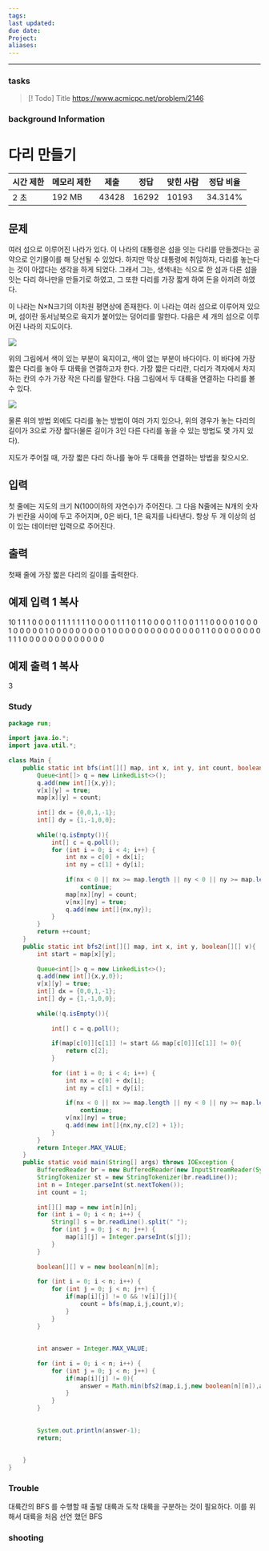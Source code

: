 ```yaml
---
tags: 
last updated: 
due date: 
Project: 
aliases:
---
```

--- 
### tasks

> [! Todo] Title
> https://www.acmicpc.net/problem/2146

### background Information

# 다리 만들기

|시간 제한|메모리 제한|제출|정답|맞힌 사람|정답 비율|
|---|---|---|---|---|---|
|2 초|192 MB|43428|16292|10193|34.314%|

## 문제

여러 섬으로 이루어진 나라가 있다. 이 나라의 대통령은 섬을 잇는 다리를 만들겠다는 공약으로 인기몰이를 해 당선될 수 있었다. 하지만 막상 대통령에 취임하자, 다리를 놓는다는 것이 아깝다는 생각을 하게 되었다. 그래서 그는, 생색내는 식으로 한 섬과 다른 섬을 잇는 다리 하나만을 만들기로 하였고, 그 또한 다리를 가장 짧게 하여 돈을 아끼려 하였다.

이 나라는 N×N크기의 이차원 평면상에 존재한다. 이 나라는 여러 섬으로 이루어져 있으며, 섬이란 동서남북으로 육지가 붙어있는 덩어리를 말한다. 다음은 세 개의 섬으로 이루어진 나라의 지도이다.

![](https://www.acmicpc.net/JudgeOnline/upload/201008/bri.PNG)

위의 그림에서 색이 있는 부분이 육지이고, 색이 없는 부분이 바다이다. 이 바다에 가장 짧은 다리를 놓아 두 대륙을 연결하고자 한다. 가장 짧은 다리란, 다리가 격자에서 차지하는 칸의 수가 가장 작은 다리를 말한다. 다음 그림에서 두 대륙을 연결하는 다리를 볼 수 있다.

![](https://www.acmicpc.net/JudgeOnline/upload/201008/b2.PNG)

물론 위의 방법 외에도 다리를 놓는 방법이 여러 가지 있으나, 위의 경우가 놓는 다리의 길이가 3으로 가장 짧다(물론 길이가 3인 다른 다리를 놓을 수 있는 방법도 몇 가지 있다).

지도가 주어질 때, 가장 짧은 다리 하나를 놓아 두 대륙을 연결하는 방법을 찾으시오.

## 입력

첫 줄에는 지도의 크기 N(100이하의 자연수)가 주어진다. 그 다음 N줄에는 N개의 숫자가 빈칸을 사이에 두고 주어지며, 0은 바다, 1은 육지를 나타낸다. 항상 두 개 이상의 섬이 있는 데이터만 입력으로 주어진다.

## 출력

첫째 줄에 가장 짧은 다리의 길이를 출력한다.

## 예제 입력 1 복사

10
1 1 1 0 0 0 0 1 1 1
1 1 1 1 0 0 0 0 1 1
1 0 1 1 0 0 0 0 1 1
0 0 1 1 1 0 0 0 0 1
0 0 0 1 0 0 0 0 0 1
0 0 0 0 0 0 0 0 0 1
0 0 0 0 0 0 0 0 0 0
0 0 0 0 1 1 0 0 0 0
0 0 0 0 1 1 1 0 0 0
0 0 0 0 0 0 0 0 0 0

## 예제 출력 1 복사

3

### Study

```java
package run;  
  
import java.io.*;  
import java.util.*;  
  
class Main {  
    public static int bfs(int[][] map, int x, int y, int count, boolean[][] v){  
        Queue<int[]> q = new LinkedList<>();  
        q.add(new int[]{x,y});  
        v[x][y] = true;  
        map[x][y] = count;  
  
        int[] dx = {0,0,1,-1};  
        int[] dy = {1,-1,0,0};  
  
        while(!q.isEmpty()){  
            int[] c = q.poll();  
            for (int i = 0; i < 4; i++) {  
                int nx = c[0] + dx[i];  
                int ny = c[1] + dy[i];  
  
                if(nx < 0 || nx >= map.length || ny < 0 || ny >= map.length || map[nx][ny] == 0 || v[nx][ny])  
                    continue;  
                map[nx][ny] = count;  
                v[nx][ny] = true;  
                q.add(new int[]{nx,ny});  
            }  
        }  
        return ++count;  
    }  
    public static int bfs2(int[][] map, int x, int y, boolean[][] v){  
        int start = map[x][y];  
  
        Queue<int[]> q = new LinkedList<>();  
        q.add(new int[]{x,y,0});  
        v[x][y] = true;  
        int[] dx = {0,0,1,-1};  
        int[] dy = {1,-1,0,0};  
  
        while(!q.isEmpty()){  
  
            int[] c = q.poll();  
  
            if(map[c[0]][c[1]] != start && map[c[0]][c[1]] != 0){  
                return c[2];  
            }  
  
            for (int i = 0; i < 4; i++) {  
                int nx = c[0] + dx[i];  
                int ny = c[1] + dy[i];  
  
                if(nx < 0 || nx >= map.length || ny < 0 || ny >= map.length || map[nx][ny] == start|| v[nx][ny])  
                    continue;  
                v[nx][ny] = true;  
                q.add(new int[]{nx,ny,c[2] + 1});  
            }  
        }  
        return Integer.MAX_VALUE;  
    }  
    public static void main(String[] args) throws IOException {  
        BufferedReader br = new BufferedReader(new InputStreamReader(System.in));  
        StringTokenizer st = new StringTokenizer(br.readLine());  
        int n = Integer.parseInt(st.nextToken());  
        int count = 1;  
  
        int[][] map = new int[n][n];  
        for (int i = 0; i < n; i++) {  
            String[] s = br.readLine().split(" ");  
            for (int j = 0; j < n; j++) {  
                map[i][j] = Integer.parseInt(s[j]);  
            }  
        }  
  
        boolean[][] v = new boolean[n][n];  
  
        for (int i = 0; i < n; i++) {  
            for (int j = 0; j < n; j++) {  
                if(map[i][j] != 0 && !v[i][j]){  
                    count = bfs(map,i,j,count,v);  
                }  
            }  
        }  
  
  
        int answer = Integer.MAX_VALUE;  
  
        for (int i = 0; i < n; i++) {  
            for (int j = 0; j < n; j++) {  
                if(map[i][j] != 0){  
                    answer = Math.min(bfs2(map,i,j,new boolean[n][n]),answer);  
                }  
            }  
        }  
  
  
        System.out.println(answer-1);  
        return;  
  
  
    }  
}

```

### Trouble

대륙간의 BFS 를 수행할 때 출발 대륙과 도착 대륙을 구분하는 것이 필요하다. 이를 위해서 대륙을 처음 선언 했던 BFS 




### shooting
